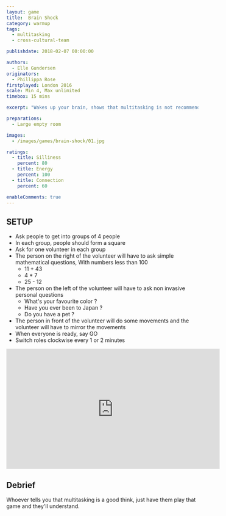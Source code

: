 ```yaml
---
layout: game
title:  Brain Shock
category: warmup
tags:
  - multitasking
  - cross-cultural-team

publishdate: 2018-02-07 00:00:00

authors: 
  - Elle Gundersen
originators: 
  - Phillippa Rose
firstplayed: London 2016
scale: Min 4, Max unlimited
timebox: 15 mins

excerpt: "Wakes up your brain, shows that multitasking is not recommended."

preparations:
  - Large empty room

images:
  - /images/games/brain-shock/01.jpg

ratings:
  - title: Silliness
    percent: 80
  - title: Energy
    percent: 100
  - title: Connection
    percent: 60

enableComments: true
---
```


## SETUP

* Ask people to get into groups of 4 people
* In each group, people should form a square
* Ask for one volunteer in each group
* The person on the right of the volunteer will have to ask simple mathematical questions, With numbers less than 100
  * 11 + 43
  * 4 * 7
  * 25 - 12
* The person on the left of the volunteer will have to ask non invasive personal questions
  * What's your favourite color ?
  * Have you ever been to Japan ?
  * Do you have a pet ?
* The person in front of the volunteer will do some movements and the volunteer will have to mirror the movements
* When everyone is ready, say GO
* Switch roles clockwise every 1 or 2 minutes


<iframe width="560" height="315" src="https://www.youtube.com/embed/VdUDsAbXIcE?rel=0" frameborder="0" allowfullscreen></iframe>

## Debrief
Whoever tells you that multitasking is a good think, just have them play that game and they'll understand.